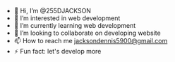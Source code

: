 - 👋 Hi, I’m @255DJACKSON
- 👀 I’m interested in web development 
- 🌱 I’m currently learning web development 
- 💞️ I’m looking to collaborate on developing website
- 📫 How to reach me jacksondennis5900@gmail.com
- ⚡ Fun fact: let's develop more

<!---
255DJACKSON/255DJACKSON is a ✨ special ✨ repository because its `README.md` (this file) appears on your GitHub profile.
You can click the Preview link to take a look at your changes.
--->
